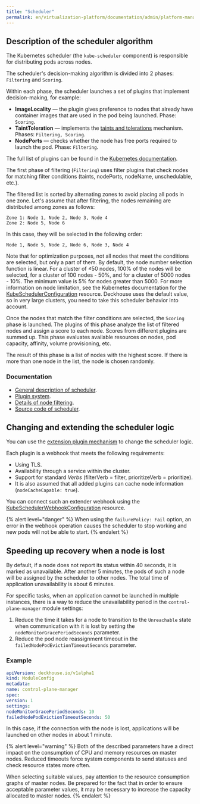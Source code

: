 ```yaml
---
title: "Scheduler"
permalink: en/virtualization-platform/documentation/admin/platform-management/control-plane-settings/scheduler.html
---
```


## Description of the scheduler algorithm

The Kubernetes scheduler (the `kube-scheduler` component) is responsible for distributing pods across nodes.

The scheduler's decision-making algorithm is divided into 2 phases: `Filtering` and `Scoring`.

Within each phase, the scheduler launches a set of plugins that implement decision-making, for example:

- **ImageLocality** — the plugin gives preference to nodes that already have container images that are used in the pod being launched. Phase: `Scoring`.
- **TaintToleration** — implements the [taints and tolerations](https://kubernetes.io/docs/concepts/scheduling-eviction/taint-and-toleration/) mechanism. Phases: `Filtering, Scoring`.
- **NodePorts** — checks whether the node has free ports required to launch the pod. Phase: `Filtering`.

The full list of plugins can be found in the [Kubernetes documentation](https://kubernetes.io/docs/reference/scheduling/config/#scheduling-plugins).

The first phase of filtering (`Filtering`) uses filter plugins that check nodes for matching filter conditions (taints, nodePorts, nodeName, unschedulable, etc.).

The filtered list is sorted by alternating zones to avoid placing all pods in one zone. Let's assume that after filtering, the nodes remaining are distributed among zones as follows:

```text
Zone 1: Node 1, Node 2, Node 3, Node 4
Zone 2: Node 5, Node 6
```

In this case, they will be selected in the following order:

```text
Node 1, Node 5, Node 2, Node 6, Node 3, Node 4
```

Note that for optimization purposes, not all nodes that meet the conditions are selected, but only a part of them. By default, the node number selection function is linear. For a cluster of ≤50 nodes, 100% of the nodes will be selected,
for a cluster of 100 nodes - 50%, and for a cluster of 5000 nodes - 10%. The minimum value is 5% for nodes greater
than 5000. For more information on node limitation, see the Kubernetes documentation for the [KubeSchedulerConfiguration](https://kubernetes.io/docs/reference/config-api/kube-scheduler-config.v1/#kubescheduler-config-k8s-io-v1-KubeSchedulerConfiguration) resource.
Deckhouse uses the default value, so in very large clusters, you need to take this scheduler behavior into account.

Once the nodes that match the filter conditions are selected, the `Scoring` phase is launched. The plugins of this phase analyze the list of filtered nodes and assign a score to each node. Scores from different plugins are summed up. This phase evaluates available resources on nodes, pod capacity, affinity, volume provisioning, etc.

The result of this phase is a list of nodes with the highest score. If there is more than one node in the list, the node is chosen randomly.

### Documentation

- [General description of scheduler](https://kubernetes.io/docs/concepts/scheduling-eviction/kube-scheduler/).
- [Plugin system](https://kubernetes.io/docs/reference/scheduling/config/#scheduling-plugins).
- [Details of node filtering](https://kubernetes.io/docs/concepts/scheduling-eviction/scheduler-perf-tuning/).
- [Source code of scheduler](https://github.com/kubernetes/kubernetes/tree/master/cmd/kube-scheduler).

## Changing and extending the scheduler logic

You can use the [extension plugin mechanism](https://github.com/kubernetes/enhancements/blob/master/keps/sig-scheduling/624-scheduling-framework/README.md) to change the scheduler logic.

Each plugin is a webhook that meets the following requirements:

* Using TLS.
* Availability through a service within the cluster.
* Support for standard *Verbs* (filterVerb = filter, prioritizeVerb = prioritize).
* It is also assumed that all added plugins can cache node information (`nodeCacheCapable: true`).

You can connect such an extender webhook using the [KubeSchedulerWebhookConfiguration](../../../../reference/cr/kubeschedulerwebhookconfiguration.html) resource.

{% alert level="danger" %}
When using the `failurePolicy: Fail` option, an error in the webhook operation causes the scheduler to stop working and new pods will not be able to start.
{% endalert %}

## Speeding up recovery when a node is lost

<!-- TODO here we need to somehow connect it with virtual machines. -->

By default, if a node does not report its status within 40 seconds, it is marked as unavailable. After another 5 minutes, the pods of such a node will be assigned by the scheduler to other nodes. The total time of application unavailability is about 6 minutes.

For specific tasks, when an application cannot be launched in multiple instances, there is a way to reduce the unavailability period in the `control-plane-manager` module settings:

1. Reduce the time it takes for a node to transition to the `Unreachable` state when communication with it is lost by setting the `nodeMonitorGracePeriodSeconds` parameter.
1. Reduce the pod node reassignment timeout in the `failedNodePodEvictionTimeoutSeconds` parameter.

### Example

```yaml
apiVersion: deckhouse.io/v1alpha1
kind: ModuleConfig
metadata:
name: control-plane-manager
spec:
version: 1
settings:
nodeMonitorGracePeriodSeconds: 10
failedNodePodEvictionTimeoutSeconds: 50
```

In this case, if the connection with the node is lost, applications will be launched on other nodes in about 1 minute.

{% alert level="warning" %}
Both of the described parameters have a direct impact on the consumption of CPU and memory resources on master nodes. Reduced timeouts force system components to send statuses and check resource states more often.

When selecting suitable values, pay attention to the resource consumption graphs of master nodes. Be prepared for the fact that in order to ensure acceptable parameter values, it may be necessary to increase the capacity allocated to master nodes.
{% endalert %}
